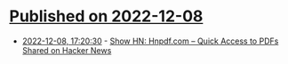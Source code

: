 # [Published on 2022-12-08](index.md)

* [2022-12-08, 17:20:30](https://news.ycombinator.com/item?id=33910465) - [Show HN: Hnpdf.com – Quick Access to PDFs Shared on Hacker News](https://hnpdf.com/latest)
